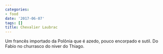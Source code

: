 ```yaml
---
categories:
- food
date: '2017-06-07'
tags: []
title: Chevalier Laubrac
---
```


Um francês importado da Polônia que é azedo, pouco encorpado e sutil. Do Fabio no churrasco do niver do Thiago.